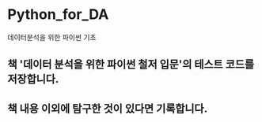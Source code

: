 # Python_for_DA
데이터분석을 위한 파이썬 기초
## 책 '데이터 분석을 위한 파이썬 철저 입문'의 테스트 코드를 저장합니다.
## 책 내용 이외에 탐구한 것이 있다면 기록합니다.
